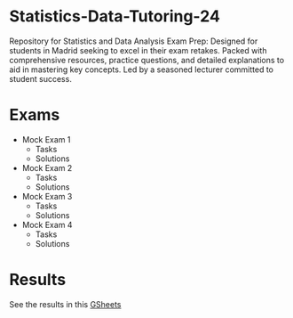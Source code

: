 # Statistics-Data-Tutoring-24
Repository for Statistics and Data Analysis Exam Prep: Designed for students in Madrid seeking to excel in their exam retakes. Packed with comprehensive resources, practice questions, and detailed explanations to aid in mastering key concepts. Led by a seasoned lecturer committed to student success.

# Exams
- Mock Exam 1
  - Tasks
  - Solutions
- Mock Exam 2
  - Tasks
  - Solutions
- Mock Exam 3
  - Tasks
  - Solutions
- Mock Exam 4
  - Tasks
  - Solutions

# Results
See the results in this [GSheets](https://docs.google.com/spreadsheets/d/1GA_5VLJKduQHK6gwNF22G69IFhQA_Ezy0S2hdwR-u9o/edit?usp=sharing)
